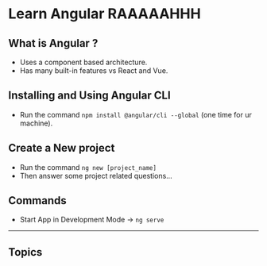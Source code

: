 # Learn Angular RAAAAAHHH

## What is Angular ?

- Uses a component based architecture.
- Has many built-in features vs React and Vue.

## Installing and Using Angular CLI

- Run the command `npm install @angular/cli --global` (one time for ur machine).

## Create a New project

- Run the command `ng new [project_name]`
- Then answer some project related questions...

## Commands

- Start App in Development Mode -> `ng serve`

---

## Topics
